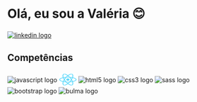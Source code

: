 <h1 align="left">Olá, eu sou a Valéria 😊</h1>

###

<div align="left">
  <a href="https://www.linkedin.com/in/valeria-pessoa-vall/" target="_blank">
    <img src="https://img.shields.io/static/v1?message=LinkedIn&logo=linkedin&label=&color=0077B5&logoColor=white&labelColor=&style=for-the-badge" height="35" alt="linkedin logo"  />
  </a>
</div>

###

<h2 align="left">Competências</h2>

###


<div align="left">
  <img align="center" height="30" width="40" src="https://cdn.jsdelivr.net/gh/devicons/devicon/icons/javascript/javascript-original.svg" height="30" width="42" alt="javascript logo"  />
  <img align="center" height="30" width="40" src="https://raw.githubusercontent.com/devicons/devicon/master/icons/react/react-original.svg" alt="react logo">
  <img align="center" height="30" width="40" src="https://cdn.jsdelivr.net/gh/devicons/devicon/icons/html5/html5-original.svg" height="30" width="42" alt="html5 logo"  />
  <img align="center" height="30" width="40" src="https://cdn.jsdelivr.net/gh/devicons/devicon/icons/css3/css3-original.svg" height="30" width="42" alt="css3 logo"  />
  <img align="center" height="30" width="40" src="https://cdn.jsdelivr.net/gh/devicons/devicon/icons/sass/sass-original.svg" height="30" width="42" alt="sass logo"  />
  <img align="center" height="30" width="40" src="https://cdn.jsdelivr.net/gh/devicons/devicon/icons/bootstrap/bootstrap-original.svg" height="30" width="42" alt="bootstrap logo"  />
  <img align="center" height="30" width="40" src="https://cdn.jsdelivr.net/gh/devicons/devicon/icons/bulma/bulma-plain.svg" height="30" width="42" alt="bulma logo"  />
</div>    

###





